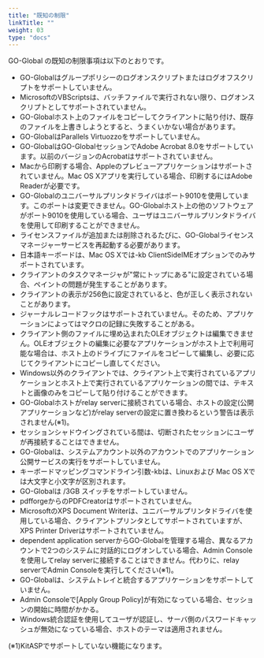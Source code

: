```yaml
---
title: "既知の制限"
linkTitle: ""
weight: 03
type: "docs"
---
```


GO-Global の既知の制限事項は以下のとおりです。
- GO-Globalはグループポリシーのログオンスクリプトまたはログオフスクリプトをサポートしていません。
- MicrosoftのVBScriptsは、バッチファイルで実行されない限り、ログオンスクリプトとしてサポートされていません。
- GO-Globalホスト上のファイルをコピーしてクライアントに貼り付け、既存のファイルを上書きしようとすると、うまくいかない場合があります。
- GO-GlobalはParallels Virtuozzoをサポートしていません。
- GO-GlobalはGO-GlobalセッションでAdobe Acrobat 8.0をサポートしています。以前のバージョンのAcrobatはサポートされていません。
- Macから印刷する場合、Appleのプレビューアプリケーションはサポートされていません。Mac OS Xアプリを実行している場合、印刷するにはAdobe Readerが必要です。
- GO-Globalのユニバーサルプリンタドライバはポート9010を使用しています。このポートは変更できません。GO-Globalホスト上の他のソフトウェアがポート9010を使用している場合、ユーザはユニバーサルプリンタドライバを使用して印刷することができません。
- ライセンスファイルが追加または削除されるたびに、GO-Globalライセンスマネージャーサービスを再起動する必要があります。
- 日本語キーボードは、Mac OS Xでは-kb ClientSideIMEオプションでのみサポートされています。
- クライアントのタスクマネージャが"常にトップにある"に設定されている場合、ペイントの問題が発生することがあります。
- クライアントの表示が256色に設定されていると、色が正しく表示されないことがあります。
- ジャーナルレコードフックはサポートされていません。そのため、アプリケーションによってはマクロの記録に失敗することがある。
- クライアント側のファイルに埋め込まれたOLEオブジェクトは編集できません。OLEオブジェクトの編集に必要なアプリケーションがホスト上で利用可能な場合は、ホスト上のドライブにファイルをコピーして編集し、必要に応じてクライアントにコピーし直してください。
- Windows以外のクライアントでは、クライアント上で実行されているアプリケーションとホスト上で実行されているアプリケーションの間では、テキストと画像のみをコピーして貼り付けることができます。
- GO-Globalホストがrelay serverに接続されている場合、ホストの設定(公開アプリケーションなど)がrelay serverの設定に置き換わるという警告は表示されません(※1)。
- セッションシャドウイングされている間は、切断されたセッションにユーザが再接続することはできません。
- GO-Globalは、システムアカウント以外のアカウントでのアプリケーション公開サービスの実行をサポートしていません。
- キーボードマッピングコマンドライン引数-kbは、Linuxおよび Mac OS Xでは大文字と小文字が区別されます。
- GO-Globalは /3GB スイッチをサポートしていません。
- pdfforgeからのPDFCreatorはサポートされていません。
- MicrosoftのXPS Document Writerは、ユニバーサルプリンタドライバを使用している場合、クライアントプリンタとしてサポートされていますが、XPS Printer Driverはサポートされていません。
- dependent application serverからGO-Globalを管理する場合、異なるアカウントで2つのシステムに対話的にログオンしている場合、Admin Consoleを使用してrelay serverに接続することはできません。代わりに、relay serverでAdmin Consoleを実行してください(※1)。
- GO-Globalは、システムトレイと統合するアプリケーションをサポートしていません。
- Admin Consoleで[Apply Group Policy]が有効になっている場合、セッションの開始に時間がかかる。
- Windows統合認証を使用してユーザが認証し、サーバ側のパスワードキャッシュが無効になっている場合、ホストのテーマは適用されません。

(※1)KitASPでサポートしていない機能になります。